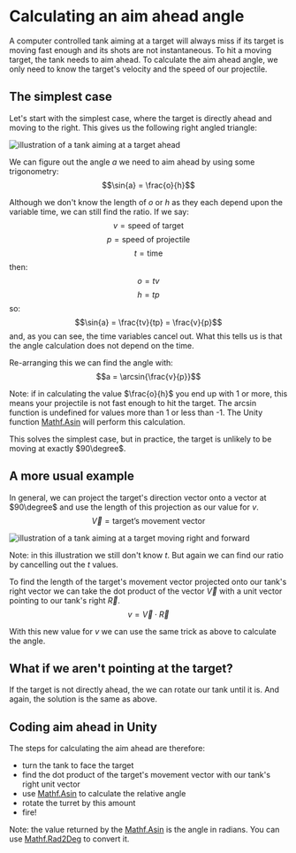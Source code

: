 # Calculating an aim ahead angle

A computer controlled tank aiming at a target will always miss if its target is moving fast enough and its shots are not instantaneous. To hit a moving target, the tank needs to aim ahead. To calculate the aim ahead angle, we only need to know the target's velocity and the speed of our projectile.

## The simplest case

Let's start with the simplest case, where the target is directly ahead and moving to the right. This gives us the following right angled triangle:

![illustration of a tank aiming at a target ahead](https://github.com/LSBUSGP/AimAhead/assets/3679392/8c9e6151-04dc-4f80-b3d8-eb3ddea98beb)

We can figure out the angle $a$ we need to aim ahead by using some trigonometry:
$$\sin{a} = \frac{o}{h}$$

Although we don't know the length of $o$ or $h$ as they each depend upon the variable time, we can still find the ratio. If we say:
$$v = \text{speed of target}$$
$$p = \text{speed of projectile}$$
$$t = \text{time}$$
then:
$$o = tv$$
$$h = tp$$
so:
$$\sin{a} = \frac{tv}{tp} = \frac{v}{p}$$
and, as you can see, the time variables cancel out. What this tells us is that the angle calculation does not depend on the time.

Re-arranging this we can find the angle with:
$$a = \arcsin{\frac{v}{p}}$$

Note: if in calculating the value $\frac{o}{h}$ you end up with 1 or more, this means your projectile is not fast enough to hit the target. The $\arcsin$ function is undefined for values more than 1 or less than -1. The Unity function [Mathf.Asin](https://docs.unity3d.com/2022.3/Documentation/ScriptReference/Mathf.Asin.html) will perform this calculation.
 
This solves the simplest case, but in practice, the target is unlikely to be moving at exactly $90\degree$.

## A more usual example

In general, we can project the target's direction vector onto a vector at $90\degree$ and use the length of this projection as our value for $v$.
$$\vec{V} = \text{target's movement vector}$$

![illustration of a tank aiming at a target moving right and forward](https://github.com/LSBUSGP/AimAhead/assets/3679392/4a93d3fe-e27d-4fb4-b4e1-148382fa3868)


Note: in this illustration we still don't know $t$. But again we can find our ratio by cancelling out the $t$ values.

To find the length of the target's movement vector projected onto our tank's right vector we can take the dot product of the vector $\vec{V}$ with a unit vector pointing to our tank's right $\vec{R}$.
$$v = \vec{V}\cdot\vec{R}$$

With this new value for $v$ we can use the same trick as above to calculate the angle.

## What if we aren't pointing at the target?

If the target is not directly ahead, the we can rotate our tank until it is. And again, the solution is the same as above.

## Coding aim ahead in Unity

The steps for calculating the aim ahead are therefore:

- turn the tank to face the target
- find the dot product of the target's movement vector with our tank's right unit vector
- use [Mathf.Asin](https://docs.unity3d.com/2022.3/Documentation/ScriptReference/Mathf.Asin.html) to calculate the relative angle
- rotate the turret by this amount
- fire!

Note: the value returned by the [Mathf.Asin](https://docs.unity3d.com/2022.3/Documentation/ScriptReference/Mathf.Asin.html) is the angle in radians. You can use [Mathf.Rad2Deg](https://docs.unity3d.com/2022.3/Documentation/ScriptReference/Mathf.Rad2Deg.html) to convert it.
